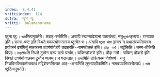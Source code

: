 ```yaml
---
index:  8.4.41
vrittiindex:  114
sutra:  ष्टुना ष्टुः
vritti:  balamanorama 
---
```


ष्टुना ष्टुः। `स्तो`रित्यनुवर्तते। तदाह-स्तोरिति। अत्रापि स्थान्यादेशानां यतासंख्यं, नतु`ष्टुयोगे`इत्यत्र। रामष्षष्ठ इति। रामस्-षष्ट इति स्थिते षकारयोगात्सस्य ष्टुत्वेन षः। अत्रापि `ष्टुना योग` इत्यत्र न यथासंख्यमित्यस्य प्रयोजनं दर्शयितुं सकारस्य टवर्गयोगेऽपि उदाहरति--रामष्टीकते इति। `टीकृ गतौ`। तट्टीकेति। तस्य-टीकेति विग्रहः। `तद्टीके`ति स्थिते टुत्वेन दस्य डत्वे चर्त्वम्। चक्रिण्ढोकसे इति। ढौकृ गतौ। चक्रिन् ढोकसे इति स्थिते टवर्गयोगान्नस्य टुत्वेन णत्वम्। न पदान्तात्। `अना`मिति `तो`रित्यस्य विशेषणं। ननु भिन्नविभक्तिकमेतत्कथं तद्विशेषणमित्यत आह--अनामिति लुप्तषष्ठीकमिति। नामवयवभिन्नस्येत्यर्थः। `स्तोः` `ष्टु`रित्यनुवर्तते।

